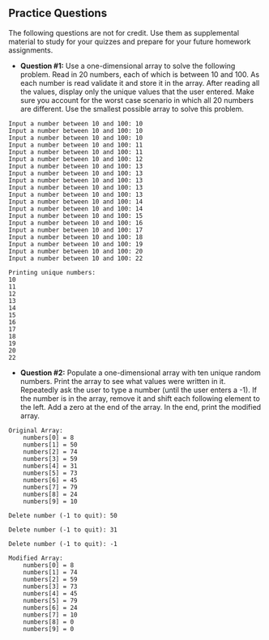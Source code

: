 ## Practice Questions
The following questions are not for credit. Use them as supplemental material to study for your quizzes and prepare for your future homework assignments.

* **Question #1:** Use a one-dimensional array to solve the following problem. Read in 20 numbers, each of which is between 10 and 100. As each number is read validate it and store it in the array. After reading all the values, display only the unique values that the user entered. Make sure you account for the worst case scenario in which all 20 numbers are different. Use the smallest possible array to solve this problem.

```
Input a number between 10 and 100: 10
Input a number between 10 and 100: 10
Input a number between 10 and 100: 10
Input a number between 10 and 100: 11
Input a number between 10 and 100: 11
Input a number between 10 and 100: 12
Input a number between 10 and 100: 13
Input a number between 10 and 100: 13
Input a number between 10 and 100: 13
Input a number between 10 and 100: 13
Input a number between 10 and 100: 13
Input a number between 10 and 100: 14
Input a number between 10 and 100: 14
Input a number between 10 and 100: 15
Input a number between 10 and 100: 16
Input a number between 10 and 100: 17
Input a number between 10 and 100: 18
Input a number between 10 and 100: 19
Input a number between 10 and 100: 20
Input a number between 10 and 100: 22

Printing unique numbers:
10
11
12
13
14
15
16
17
18
19
20
22
```

* **Question #2:** Populate a one-dimensional array with ten unique random numbers. Print the array to see what values were written in it. Repeatedly ask the user to type a number (until the user enters a -1). If the number is in the array, remove it and shift each following element to the left. Add a zero at the end of the array. In the end, print the modified array.

```
Original Array:
	numbers[0] = 8
	numbers[1] = 50
	numbers[2] = 74
	numbers[3] = 59
	numbers[4] = 31
	numbers[5] = 73
	numbers[6] = 45
	numbers[7] = 79
	numbers[8] = 24
	numbers[9] = 10

Delete number (-1 to quit): 50

Delete number (-1 to quit): 31

Delete number (-1 to quit): -1

Modified Array:
	numbers[0] = 8
	numbers[1] = 74
	numbers[2] = 59
	numbers[3] = 73
	numbers[4] = 45
	numbers[5] = 79
	numbers[6] = 24
	numbers[7] = 10
	numbers[8] = 0
	numbers[9] = 0
```
